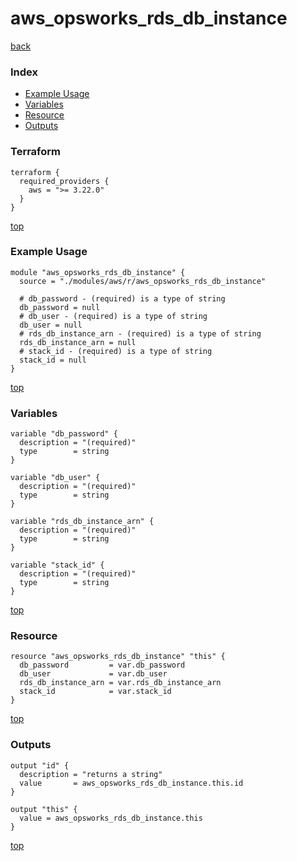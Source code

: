 # aws_opsworks_rds_db_instance

[back](../aws.md)

### Index

- [Example Usage](#example-usage)
- [Variables](#variables)
- [Resource](#resource)
- [Outputs](#outputs)

### Terraform

```hcl
terraform {
  required_providers {
    aws = ">= 3.22.0"
  }
}
```

[top](#index)

### Example Usage

```hcl
module "aws_opsworks_rds_db_instance" {
  source = "./modules/aws/r/aws_opsworks_rds_db_instance"

  # db_password - (required) is a type of string
  db_password = null
  # db_user - (required) is a type of string
  db_user = null
  # rds_db_instance_arn - (required) is a type of string
  rds_db_instance_arn = null
  # stack_id - (required) is a type of string
  stack_id = null
}
```

[top](#index)

### Variables

```hcl
variable "db_password" {
  description = "(required)"
  type        = string
}

variable "db_user" {
  description = "(required)"
  type        = string
}

variable "rds_db_instance_arn" {
  description = "(required)"
  type        = string
}

variable "stack_id" {
  description = "(required)"
  type        = string
}
```

[top](#index)

### Resource

```hcl
resource "aws_opsworks_rds_db_instance" "this" {
  db_password         = var.db_password
  db_user             = var.db_user
  rds_db_instance_arn = var.rds_db_instance_arn
  stack_id            = var.stack_id
}
```

[top](#index)

### Outputs

```hcl
output "id" {
  description = "returns a string"
  value       = aws_opsworks_rds_db_instance.this.id
}

output "this" {
  value = aws_opsworks_rds_db_instance.this
}
```

[top](#index)
